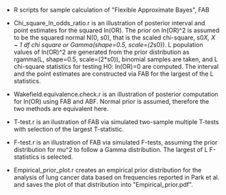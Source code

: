 * R scripts for sample calculation of
"Flexible Approximate Bayes", FAB

* Chi_square_ln_odds_ratio.r is an illustration of posterior interval
and point estimates for the squared ln(OR). The prior on ln(OR)^2 is
assumed to be the squared normal N(0, s0), that is the scaled
chi-square, s0*X, X ~ 1 df chi square or
Gamma(shape=0.5, scale=(2*s0)).  L population values of ln(OR)^2
are generated from the prior distribution as 
rgamma(L, shape=0.5, scale=(2*s0)), binomial samples are taken, 
and L chi-square statistics for testing H0: ln(OR)=0 are computed.
The interval and the point estimates are constructed via FAB for the
largest of the L statistics.

* Wakefield.equivalence.check.r is an illustration of posterior
computation for ln(OR) using FAB and ABF. Normal prior is assumed,
therefore the two methods are equivalent here.

* T-test.r is an ilustration of FAB via simulated two-sample multiple
T-tests with selection of the largest T-statistic.

* F-test.r is an illustration of FAB via simulated F-tests, assuming the
prior distribution for mu^2 to follow a Gamma distribution. The
largest of L F-statistics is selected.

* Empirical_prior_plot.r creates an empirical prior distribution for the
analysis of lung cancer data based on frequencies reported in Park et
al. and saves the plot of that distribution into
"Empirical_prior.pdf".
